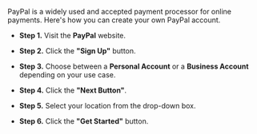 PayPal is a widely used and accepted payment processor for online payments. Here's how you can create your own PayPal account.

* **Step 1.** Visit the **PayPal** website.

* **Step 2.** Click the **"Sign Up"** button.

* **Step 3.** Choose between a **Personal Account** or a **Business Account** depending on your use case.

* **Step 4.** Click the **"Next Button"**.

* **Step 5.** Select your location from the drop-down box.

* **Step 6.** Click the **"Get Started"** button.
